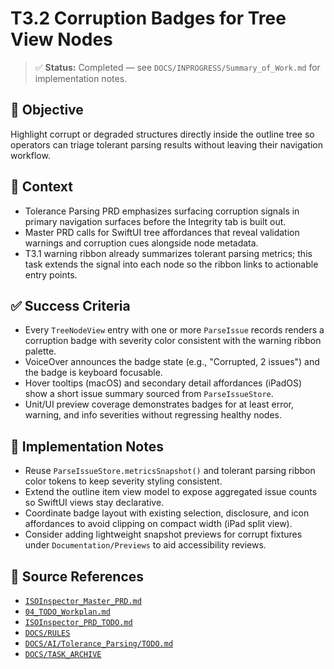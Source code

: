 # T3.2 Corruption Badges for Tree View Nodes

> ✅ **Status:** Completed — see `DOCS/INPROGRESS/Summary_of_Work.md` for implementation notes.

## 🎯 Objective
Highlight corrupt or degraded structures directly inside the outline tree so operators can triage tolerant parsing results without leaving their navigation workflow.

## 🧩 Context
- Tolerance Parsing PRD emphasizes surfacing corruption signals in primary navigation surfaces before the Integrity tab is built out.
- Master PRD calls for SwiftUI tree affordances that reveal validation warnings and corruption cues alongside node metadata.
- T3.1 warning ribbon already summarizes tolerant parsing metrics; this task extends the signal into each node so the ribbon links to actionable entry points.

## ✅ Success Criteria
- Every `TreeNodeView` entry with one or more `ParseIssue` records renders a corruption badge with severity color consistent with the warning ribbon palette.
- VoiceOver announces the badge state (e.g., "Corrupted, 2 issues") and the badge is keyboard focusable.
- Hover tooltips (macOS) and secondary detail affordances (iPadOS) show a short issue summary sourced from `ParseIssueStore`.
- Unit/UI preview coverage demonstrates badges for at least error, warning, and info severities without regressing healthy nodes.

## 🔧 Implementation Notes
- Reuse `ParseIssueStore.metricsSnapshot()` and tolerant parsing ribbon color tokens to keep severity styling consistent.
- Extend the outline item view model to expose aggregated issue counts so SwiftUI views stay declarative.
- Coordinate badge layout with existing selection, disclosure, and icon affordances to avoid clipping on compact width (iPad split view).
- Consider adding lightweight snapshot previews for corrupt fixtures under `Documentation/Previews` to aid accessibility reviews.

## 🧠 Source References
- [`ISOInspector_Master_PRD.md`](../AI/ISOViewer/ISOInspector_PRD_Full/ISOInspector_Master_PRD.md)
- [`04_TODO_Workplan.md`](../AI/ISOInspector_Execution_Guide/04_TODO_Workplan.md)
- [`ISOInspector_PRD_TODO.md`](../AI/ISOViewer/ISOInspector_PRD_TODO.md)
- [`DOCS/RULES`](../RULES)
- [`DOCS/AI/Tolerance_Parsing/TODO.md`](../AI/Tolerance_Parsing/TODO.md)
- [`DOCS/TASK_ARCHIVE`](../TASK_ARCHIVE)
